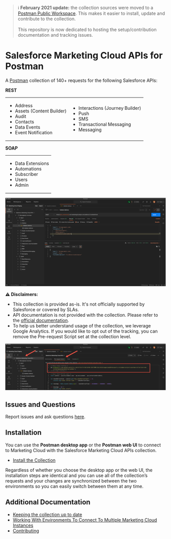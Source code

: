 
> ℹ️   **February 2021 update:** the collection sources were moved to a [Postman Public Workspace](https://www.postman.com/salesforce-developers). This makes it easier to install, update and contribute to the collection.<br/><br/>
This repository is now dedicated to hosting the setup/contribution documentation and tracking issues.

# Salesforce Marketing Cloud APIs for Postman

A [Postman](https://www.postman.com) collection of 140+ requests for the following Salesforce APIs:

**REST**
<table>
   <tr>
      <td>
         <ul>
            <li>Address</li>
            <li>Assets (Content Builder)</li>
            <li>Audit</li>
            <li>Contacts</li>
            <li>Data Events</li>
            <li>Event Notification</li>
         </ul>
      </td>
      <td>
         <ul>
            <li>Interactions (Journey Builder)</li>
            <li>Push</li>
            <li>SMS</li>
            <li>Transactional Messaging</li>
            <li>Messaging</li>
         </ul>
      </td>
   </tr>
</table>

**SOAP**
<table>
   <tr>
      <td>
         <ul>
            <li>Data Extensions</li>
            <li>Automations</li>
            <li>Subscriber</li>
            <li>Users</li>
            <li>Admin</li>
         </ul>
      </td>
   </tr>
</table>


![Collection Overview](images/collection-overview.png)

**⚠️  Disclaimers:**
- This collection is provided as-is. It's not officially supported by Salesforce or covered by SLAs.
- API documentation is not provided with the collection. Please refer to the [official documentation](https://developer.salesforce.com/docs/atlas.en-us.mc-apis.meta/mc-apis/index-api.htm).
- To help us better understand usage of the collection, we leverage Google Analytics. If you would like to opt out of the tracking, you can remove the Pre-request Script set at the collection level.

![Tracking Request](images/tracking-request.png)

## Issues and Questions

Report issues and ask questions [here](https://github.com/salesforce-marketingcloud/postman/issues).


## Installation

You can use the **Postman desktop app** or the **Postman web UI** to connect to Marketing Cloud with the Salesforce Marketing Cloud APIs collection. 

- [Install the Collection](install-the-collection.md)

Regardless of whether you choose the desktop app or the web UI, the installation steps are identical and you can use all of the collection’s requests and your changes are synchronized between the two environments so you can easily switch between them at any time.


## Additional Documentation

- [Keeping the collection up to date](updating.md)
- [Working With Environments To Connect To Multiple Marketing Cloud Instances](working-with-environments.md)
- [Contributing](contributing.md)